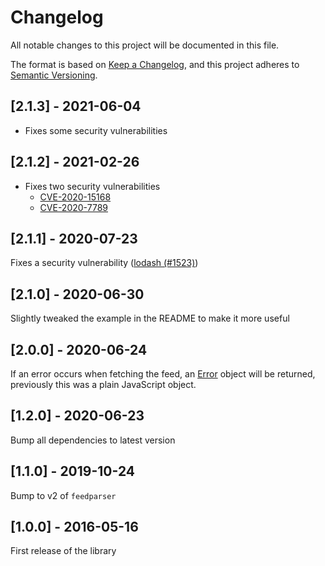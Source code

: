 # Changelog
All notable changes to this project will be documented in this file.

The format is based on [Keep a Changelog](https://keepachangelog.com/en/1.0.0/),
and this project adheres to
[Semantic Versioning](https://semver.org/spec/v2.0.0.html).

## [2.1.3] - 2021-06-04
* Fixes some security vulnerabilities

## [2.1.2] - 2021-02-26
* Fixes two security vulnerabilities
    * [CVE-2020-15168](https://github.com/advisories/GHSA-w7rc-rwvf-8q5r)
    * [CVE-2020-7789](https://github.com/advisories/GHSA-5fw9-fq32-wv5p)

## [2.1.1] - 2020-07-23
Fixes a security vulnerability
([lodash (#1523)](https://www.npmjs.com/advisories/1523))

## [2.1.0] - 2020-06-30
Slightly tweaked the example in the README to make it more useful

## [2.0.0] - 2020-06-24
If an error occurs when fetching the feed, an
[Error](https://developer.mozilla.org/en-US/docs/Web/JavaScript/Reference/Global_Objects/Error)
object will be returned, previously this was a plain JavaScript object.

## [1.2.0] - 2020-06-23
Bump all dependencies to latest version

## [1.1.0] - 2019-10-24
Bump to v2 of `feedparser`

## [1.0.0] - 2016-05-16
First release of the library

